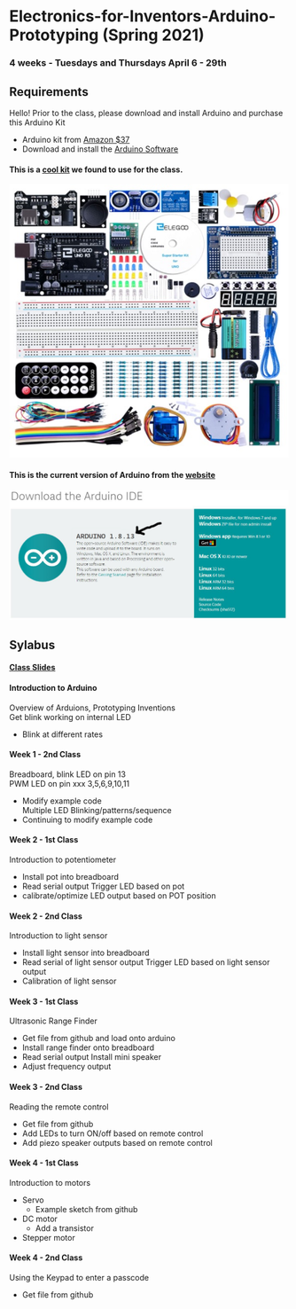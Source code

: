 # Electronics-for-Inventors-Arduino-Prototyping (Spring 2021)

### 4 weeks - Tuesdays and Thursdays April 6 - 29th

## Requirements
Hello! Prior to the class, please download and install Arduino and purchase this Arduino Kit
- Arduino kit from [Amazon $37](https://www.amazon.com/ELEGOO-Project-Tutorial-Controller-Projects/dp/B01D8KOZF4/ref=sr_1_3?dchild=1&keywords=arduino+uno+kit&qid=1616106541&sr=8-3)
- Download and install the [Arduino Software](https://www.arduino.cc/en/Main/Software)

#### This is a [cool kit](https://www.amazon.com/ELEGOO-Project-Tutorial-Controller-Projects/dp/B01D8KOZF4/ref=sr_1_3?dchild=1&keywords=arduino+uno+kit&qid=1616106541&sr=8-3) we found to use for the class.
![foo](https://github.com/nktnktnkt/Spring2021-Electronics-for-Inventors-Arduino-Prototyping/blob/main/pics/arduino_kit.JPG)
#### This is the current version of Arduino from the [website](https://www.arduino.cc/en/Main/Software)
![foo](https://github.com/nktnktnkt/Spring2021-Electronics-for-Inventors-Arduino-Prototyping/blob/main/pics/arduino_download2.JPG)


## Sylabus

#### [Class Slides](https://docs.google.com/presentation/d/1xI0J7Ww7i5pHp98tcDeUGzzlm55U6QPbEXQUL3sb3-s/edit?usp=sharing)

#### Introduction to Arduino
Overview of Arduions, Prototyping Inventions <br/>
Get blink working on internal LED <br/>
- Blink at different rates


#### Week 1 - 2nd Class
Breadboard, blink LED on pin 13<br/>
PWM LED on pin xxx 3,5,6,9,10,11<br/>
- Modify example code<br/>
Multiple LED Blinking/patterns/sequence<br/>
- Continuing to modify example code


#### Week 2 - 1st Class
Introduction to potentiometer
- Install pot into breadboard
- Read serial output
Trigger LED based on pot
- calibrate/optimize LED output based on POT position

#### Week 2 - 2nd Class
Introduction to light sensor
- Install light sensor into breadboard
- Read serial of light sensor output
Trigger LED based on light sensor output
- Calibration of light sensor

#### Week 3 - 1st Class
Ultrasonic Range Finder
- Get file from github and load onto arduino
- Install range finder onto breadboard
- Read serial output
Install mini speaker
- Adjust frequency output

#### Week 3 - 2nd Class
Reading the remote control
- Get file from github
- Add LEDs to turn ON/off based on remote control
- Add piezo speaker outputs based on remote control

#### Week 4 - 1st Class
Introduction to motors
- Servo
  - Example sketch from github
- DC motor
  - Add a transistor
- Stepper motor


#### Week 4 - 2nd Class
Using the Keypad to enter a passcode 
 - Get file from github
